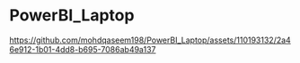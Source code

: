 # PowerBI_Laptop

https://github.com/mohdqaseem198/PowerBI_Laptop/assets/110193132/2a46e912-1b01-4dd8-b695-7086ab49a137
